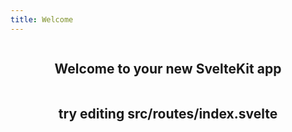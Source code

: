 ```yaml
---
title: Welcome
---
```


<script>
  import Counter from '$lib/Counter.svelte';
</script>

<section>

# Welcome to your new SvelteKit app

## try editing **src/routes/index.svelte**

  <Counter />
</section>

<style>
  section {
    display: flex;
    flex-direction: column;
    justify-content: center;
    align-items: center;
    flex: 1;
    margin: var(--column-margin-top) auto 0 auto;
    white-space: nowrap;
  }
</style>
